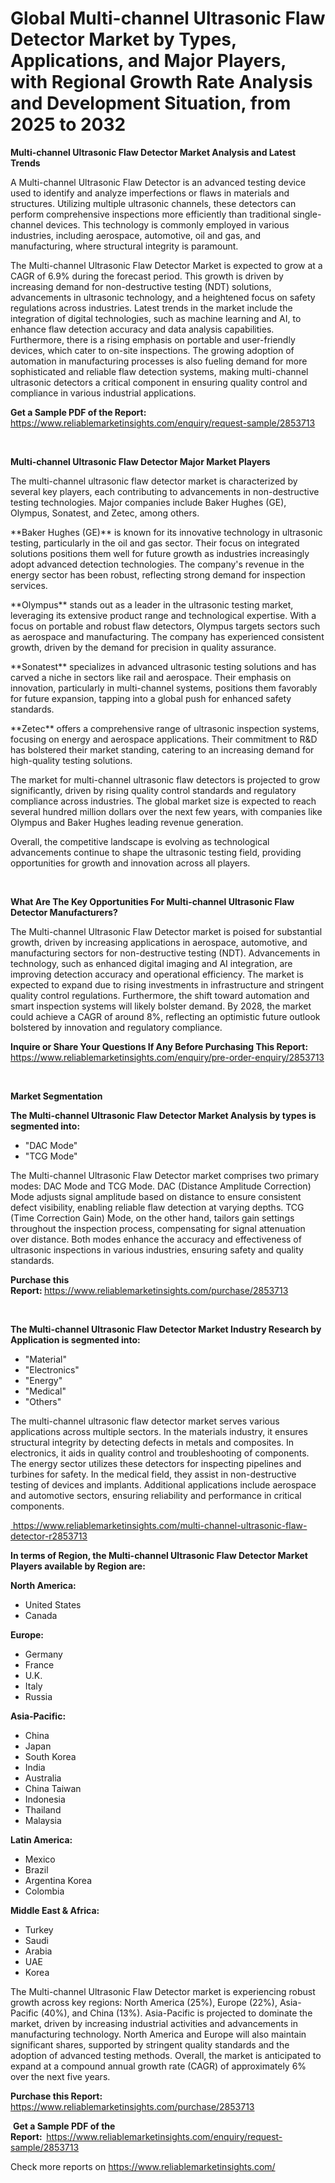 <p><h1>Global Multi-channel Ultrasonic Flaw Detector Market by Types, Applications, and Major Players, with Regional Growth Rate Analysis and Development Situation, from 2025 to 2032</h1></p><p><strong>Multi-channel Ultrasonic Flaw Detector Market Analysis and Latest Trends</strong></p>
<p><p>A Multi-channel Ultrasonic Flaw Detector is an advanced testing device used to identify and analyze imperfections or flaws in materials and structures. Utilizing multiple ultrasonic channels, these detectors can perform comprehensive inspections more efficiently than traditional single-channel devices. This technology is commonly employed in various industries, including aerospace, automotive, oil and gas, and manufacturing, where structural integrity is paramount.</p><p>The Multi-channel Ultrasonic Flaw Detector Market is expected to grow at a CAGR of 6.9% during the forecast period. This growth is driven by increasing demand for non-destructive testing (NDT) solutions, advancements in ultrasonic technology, and a heightened focus on safety regulations across industries. Latest trends in the market include the integration of digital technologies, such as machine learning and AI, to enhance flaw detection accuracy and data analysis capabilities. Furthermore, there is a rising emphasis on portable and user-friendly devices, which cater to on-site inspections. The growing adoption of automation in manufacturing processes is also fueling demand for more sophisticated and reliable flaw detection systems, making multi-channel ultrasonic detectors a critical component in ensuring quality control and compliance in various industrial applications.</p></p>
<p><strong>Get a Sample PDF of the Report:&nbsp;</strong> <a href="https://www.reliablemarketinsights.com/enquiry/request-sample/2853713?utm_campaign=3317&utm_medium=2&utm_source=Github&utm_content=ia&utm_term=12032025&utm_id=multi-channel-ultrasonic-flaw-detector">https://www.reliablemarketinsights.com/enquiry/request-sample/2853713</a></p>
<p>&nbsp;</p>
<p><strong>Multi-channel Ultrasonic Flaw Detector Major Market Players</strong></p>
<p><p>The multi-channel ultrasonic flaw detector market is characterized by several key players, each contributing to advancements in non-destructive testing technologies. Major companies include Baker Hughes (GE), Olympus, Sonatest, and Zetec, among others.</p><p>**Baker Hughes (GE)** is known for its innovative technology in ultrasonic testing, particularly in the oil and gas sector. Their focus on integrated solutions positions them well for future growth as industries increasingly adopt advanced detection technologies. The company's revenue in the energy sector has been robust, reflecting strong demand for inspection services.</p><p>**Olympus** stands out as a leader in the ultrasonic testing market, leveraging its extensive product range and technological expertise. With a focus on portable and robust flaw detectors, Olympus targets sectors such as aerospace and manufacturing. The company has experienced consistent growth, driven by the demand for precision in quality assurance.</p><p>**Sonatest** specializes in advanced ultrasonic testing solutions and has carved a niche in sectors like rail and aerospace. Their emphasis on innovation, particularly in multi-channel systems, positions them favorably for future expansion, tapping into a global push for enhanced safety standards.</p><p>**Zetec** offers a comprehensive range of ultrasonic inspection systems, focusing on energy and aerospace applications. Their commitment to R&D has bolstered their market standing, catering to an increasing demand for high-quality testing solutions.</p><p>The market for multi-channel ultrasonic flaw detectors is projected to grow significantly, driven by rising quality control standards and regulatory compliance across industries. The global market size is expected to reach several hundred million dollars over the next few years, with companies like Olympus and Baker Hughes leading revenue generation.</p><p>Overall, the competitive landscape is evolving as technological advancements continue to shape the ultrasonic testing field, providing opportunities for growth and innovation across all players.</p></p>
<p>&nbsp;</p>
<p><strong>What Are The Key Opportunities For Multi-channel Ultrasonic Flaw Detector Manufacturers?</strong></p>
<p><p>The Multi-channel Ultrasonic Flaw Detector market is poised for substantial growth, driven by increasing applications in aerospace, automotive, and manufacturing sectors for non-destructive testing (NDT). Advancements in technology, such as enhanced digital imaging and AI integration, are improving detection accuracy and operational efficiency. The market is expected to expand due to rising investments in infrastructure and stringent quality control regulations. Furthermore, the shift toward automation and smart inspection systems will likely bolster demand. By 2028, the market could achieve a CAGR of around 8%, reflecting an optimistic future outlook bolstered by innovation and regulatory compliance.</p></p>
<p><strong>Inquire or Share Your Questions If Any Before Purchasing This Report:</strong> <a href="https://www.reliablemarketinsights.com/enquiry/pre-order-enquiry/2853713?utm_campaign=3317&utm_medium=2&utm_source=Github&utm_content=ia&utm_term=12032025&utm_id=multi-channel-ultrasonic-flaw-detector">https://www.reliablemarketinsights.com/enquiry/pre-order-enquiry/2853713</a></p>
<p>&nbsp;</p>
<p><strong>Market Segmentation</strong></p>
<p><strong>The Multi-channel Ultrasonic Flaw Detector Market Analysis by types is segmented into:</strong></p>
<p><ul><li>"DAC Mode"</li><li>"TCG Mode"</li></ul></p>
<p><p>The Multi-channel Ultrasonic Flaw Detector market comprises two primary modes: DAC Mode and TCG Mode. DAC (Distance Amplitude Correction) Mode adjusts signal amplitude based on distance to ensure consistent defect visibility, enabling reliable flaw detection at varying depths. TCG (Time Correction Gain) Mode, on the other hand, tailors gain settings throughout the inspection process, compensating for signal attenuation over distance. Both modes enhance the accuracy and effectiveness of ultrasonic inspections in various industries, ensuring safety and quality standards.</p></p>
<p><strong>Purchase this Report:&nbsp;</strong><a href="https://www.reliablemarketinsights.com/purchase/2853713?utm_campaign=3317&utm_medium=2&utm_source=Github&utm_content=ia&utm_term=12032025&utm_id=multi-channel-ultrasonic-flaw-detector">https://www.reliablemarketinsights.com/purchase/2853713</a></p>
<p>&nbsp;</p>
<p><strong>The Multi-channel Ultrasonic Flaw Detector Market Industry Research by Application is segmented into:</strong></p>
<p><ul><li>"Material"</li><li>"Electronics"</li><li>"Energy"</li><li>"Medical"</li><li>"Others"</li></ul></p>
<p><p>The multi-channel ultrasonic flaw detector market serves various applications across multiple sectors. In the materials industry, it ensures structural integrity by detecting defects in metals and composites. In electronics, it aids in quality control and troubleshooting of components. The energy sector utilizes these detectors for inspecting pipelines and turbines for safety. In the medical field, they assist in non-destructive testing of devices and implants. Additional applications include aerospace and automotive sectors, ensuring reliability and performance in critical components.</p></p>
<p><a href="https://www.reliablemarketinsights.com/multi-channel-ultrasonic-flaw-detector-r2853713?utm_campaign=3317&utm_medium=2&utm_source=Github&utm_content=ia&utm_term=12032025&utm_id=multi-channel-ultrasonic-flaw-detector">&nbsp;https://www.reliablemarketinsights.com/multi-channel-ultrasonic-flaw-detector-r2853713</a></p>
<p><strong>In terms of Region, the Multi-channel Ultrasonic Flaw Detector Market Players available by Region are:</strong></p>
<p>
    <p> <strong> North America: </strong>
        <ul>
            <li>United States</li>
            <li>Canada</li>
        </ul>
        </p> 
    <p> <strong> Europe: </strong>
        <ul>
            <li>Germany</li>
            <li>France</li>
            <li>U.K.</li>
            <li>Italy</li>
            <li>Russia</li>
        </ul>
        </p> 
    <p> <strong> Asia-Pacific: </strong>
        <ul>
            <li>China</li>
            <li>Japan</li>
            <li>South Korea</li>
            <li>India</li>
            <li>Australia</li>
            <li>China Taiwan</li>
            <li>Indonesia</li>
            <li>Thailand</li>
            <li>Malaysia</li>
        </ul>
        </p> 
    <p> <strong> Latin America: </strong>
        <ul>
            <li>Mexico</li>
            <li>Brazil</li>
            <li>Argentina Korea</li>
            <li>Colombia</li>
        </ul>
        </p> 
    <p> <strong> Middle East & Africa: </strong>
        <ul>
            <li>Turkey</li>
            <li>Saudi</li>
            <li>Arabia</li>
            <li>UAE</li>
            <li>Korea</li>
        </ul>
    </p>
    </p>
<p><p>The Multi-channel Ultrasonic Flaw Detector market is experiencing robust growth across key regions: North America (25%), Europe (22%), Asia-Pacific (40%), and China (13%). Asia-Pacific is projected to dominate the market, driven by increasing industrial activities and advancements in manufacturing technology. North America and Europe will also maintain significant shares, supported by stringent quality standards and the adoption of advanced testing methods. Overall, the market is anticipated to expand at a compound annual growth rate (CAGR) of approximately 6% over the next five years.</p></p>
<p><strong>Purchase this Report: </strong><a href="https://www.reliablemarketinsights.com/purchase/2853713?utm_campaign=3317&utm_medium=2&utm_source=Github&utm_content=ia&utm_term=12032025&utm_id=multi-channel-ultrasonic-flaw-detector">https://www.reliablemarketinsights.com/purchase/2853713</a></p>
<p>&nbsp;<strong>Get a Sample PDF of the Report:&nbsp;&nbsp;</strong><a href="https://www.reliablemarketinsights.com/enquiry/request-sample/2853713?utm_campaign=3317&utm_medium=2&utm_source=Github&utm_content=ia&utm_term=12032025&utm_id=multi-channel-ultrasonic-flaw-detector">https://www.reliablemarketinsights.com/enquiry/request-sample/2853713</a></p>
<p><strong></strong></p>
<p>Check more reports on <a href="https://www.reliablemarketinsights.com/?utm_campaign=3317&utm_medium=2&utm_source=Github&utm_content=ia&utm_term=12032025&utm_id=multi-channel-ultrasonic-flaw-detector">https://www.reliablemarketinsights.com/</a></p>